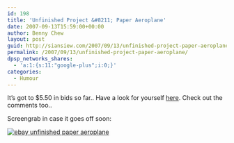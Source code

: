 ```yaml
---
id: 198
title: 'Unfinished Project &#8211; Paper Aeroplane'
date: 2007-09-13T15:59:00+00:00
author: Benny Chew
layout: post
guid: http://siansiew.com/2007/09/13/unfinished-project-paper-aeroplane/
permalink: /2007/09/13/unfinished-project-paper-aeroplane/
dpsp_networks_shares:
  - 'a:1:{s:11:"google-plus";i:0;}'
categories:
  - Humour
---
```

It&#8217;s got to $5.50 in bids so far.. Have a look for yourself <a href="http://cgi.ebay.com.au/Unfinished-Project-Paper-Aeroplane_W0QQcmdZViewItemQQcategoryZ32635QQihZ017QQitemZ270163443165QQrdZ1" target="_blank">here</a>. Check out the comments too..

Screengrab in case it goes off soon:

[![ebay unfinished paper aeroplane](https://bennychew.com/blog/wp-content/uploads/2007/09/unfinished-paper-aeroplane.thumbnail.png)](https://bennychew.com/blog/wp-content/uploads/2007/09/unfinished-paper-aeroplane.png "ebay unfinished paper aeroplane")